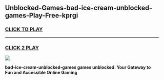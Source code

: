 
## Unblocked-Games-bad-ice-cream-unblocked-games-Play-Free-kprgi
<h3>
<a href="https://premium76.site?title=bad-ice-cream-unblocked-games&ref=18A1">CLICK TO PLAY</a></h3>
<hr>

<h3>
<a href="https://premium76.site?title=bad-ice-cream-unblocked-games&ref=18A1">CLICK 2 PLAY</a>
  
</h3>

<a href="https://premium76.site?title=bad-ice-cream-unblocked-games&ref=18A1"><img src="https://clearcache.store/games.png"></a>


**bad-ice-cream-unblocked-games games unblocked: Your Gateway to Fun and Accessible Online Gaming**
